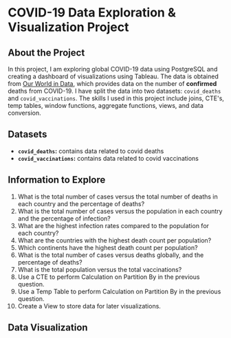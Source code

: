 # COVID-19 Data Exploration & Visualization Project

## About the Project
In this project, I am exploring global COVID-19 data using PostgreSQL and creating a dashboard of visualizations using Tableau. The data is obtained from [Our World in Data](https://ourworldindata.org/covid-deaths), which provides data on the number of **confirmed** deaths from COVID-19. I have split the data into two datasets: `covid_deaths` and `covid_vaccinations`. The skills I used in this project include joins, CTE's, temp tables, window functions, aggregate functions, views, and data conversion.

## Datasets
- **`covid_deaths`:** contains data related to covid deaths
- **`covid_vaccinations`:** contains data related to covid vaccinations
  
## Information to Explore
1. What is the total number of cases versus the total number of deaths in each country and the percentage of deaths?
2. What is the total number of cases versus the population in each country and the percentage of infection?
3. What are the highest infection rates compared to the population for each country?
4. What are the countries with the highest death count per population?
5. Which continents have the highest death count per population?
6. What is the total number of cases versus deaths globally, and the percentage of deaths?
7. What is the total population versus the total vaccinations?
8. Use a CTE to perform Calculation on Partition By in the previous question.
9. Use a Temp Table to perform Calculation on Partition By in the previous question.
10. Create a View to store data for later visualizations.

## Data Visualization
